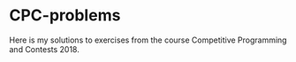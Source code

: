 # CPC-problems
Here is my solutions to exercises from the course Competitive Programming and Contests 2018.
